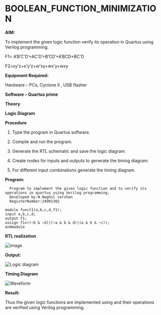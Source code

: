 # BOOLEAN_FUNCTION_MINIMIZATION

**AIM:**

To implement the given logic function verify its operation in Quartus using Verilog programming.

F1= A’B’C’D’+AC’D’+B’CD’+A’BCD+BC’D 

F2=xy’z+x’y’z+w’xy+wx’y+wxy

**Equipment Required:**

Hardware – PCs, Cyclone II , USB flasher

**Software – Quartus prime**

**Theory**

**Logic Diagram**

**Procedure**

1.	Type the program in Quartus software.

2.	Compile and run the program.

3.	Generate the RTL schematic and save the logic diagram.

4.	Create nodes for inputs and outputs to generate the timing diagram.

5.	For different input combinations generate the timing diagram.


**Program:**

```
  Program to implement the given logic function and to verify its operations in quartus using Verilog programming. 
  Developed by:N.Naghul varshan
  RegisterNumber:24901302
 ```
```
module funct1(a,b,c,d,f1);
input a,b,c,d;
output f1;
assign f1=((~b & ~d)|(~a & b & d)|(a & b & ~c));
endmodule
```
**RTL realization**

![image](https://github.com/user-attachments/assets/d4dbd8a2-9818-437f-8317-f06c70fb0d44)

**Output:**

![Logic diagram](https://github.com/user-attachments/assets/0efbf9d9-12ca-4d23-955e-cced45104797)


**Timing Diagram**

![Waveform](https://github.com/user-attachments/assets/07e573ed-267d-4cdd-9aa0-a8d42c4cdc63)


**Result:**

Thus the given logic functions are implemented using and their operations are verified using Verilog programming.

